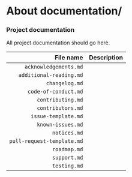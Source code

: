 ﻿# About documentation/
### Project documentation
All project documentation should go here.

| File name                  | Description                           |
| --------------------------:|:------------------------------------- |
| `acknowledgements.md`      |                                       |
| `additional-reading.md`    |                                       |
| `changelog.md`             |                                       |
| `code-of-conduct.md`       |                                       |
| `contributing.md`          |                                       |
| `contributors.md`          |                                       |
| `issue-template.md`        |                                       |
| `known-issues.md`          |                                       |
| `notices.md`               |                                       |
| `pull-request-template.md` |                                       |
| `roadmap.md`               |                                       |
| `support.md`               |                                       |
| `testing.md`               |                                       |